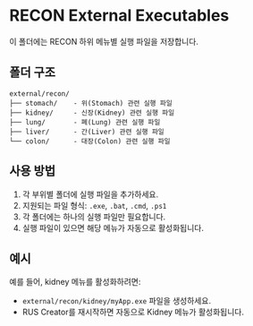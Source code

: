 # RECON External Executables

이 폴더에는 RECON 하위 메뉴별 실행 파일을 저장합니다.

## 폴더 구조

```
external/recon/
├── stomach/    - 위(Stomach) 관련 실행 파일
├── kidney/     - 신장(Kidney) 관련 실행 파일
├── lung/       - 폐(Lung) 관련 실행 파일
├── liver/      - 간(Liver) 관련 실행 파일
└── colon/      - 대장(Colon) 관련 실행 파일
```

## 사용 방법

1. 각 부위별 폴더에 실행 파일을 추가하세요.
2. 지원되는 파일 형식: `.exe`, `.bat`, `.cmd`, `.ps1`
3. 각 폴더에는 하나의 실행 파일만 필요합니다.
4. 실행 파일이 있으면 해당 메뉴가 자동으로 활성화됩니다.

## 예시

예를 들어, kidney 메뉴를 활성화하려면:

- `external/recon/kidney/myApp.exe` 파일을 생성하세요.
- RUS Creator를 재시작하면 자동으로 Kidney 메뉴가 활성화됩니다.
